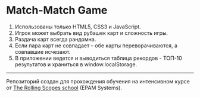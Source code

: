 # Match-Match Game

1. Использованы только HTML5, CSS3 и JavaScript.
2. Игрок может выбрать вид рубашек карт и сложность игры.
3. Раздача карт всегда рандомна.
4. Если пара карт не совпадает – обе карты переворачиваются, а совпавшие исчезают.
5. В приложении ведется и выводиться таблица рекордов - ТОП-10 результатов и храниться в window.localStorage.

---

Репозиторий создан для прохождения обучения на интенсивном курсе от [The Rolling Scopes school](https://school.rollingscopes.com) (EPAM Systems).
